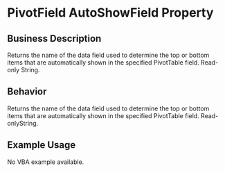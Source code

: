 # PivotField AutoShowField Property

## Business Description
Returns the name of the data field used to determine the top or bottom items that are automatically shown in the specified PivotTable field. Read-only String.

## Behavior
Returns the name of the data field used to determine the top or bottom items that are automatically shown in the specified PivotTable field. Read-onlyString.

## Example Usage
No VBA example available.
